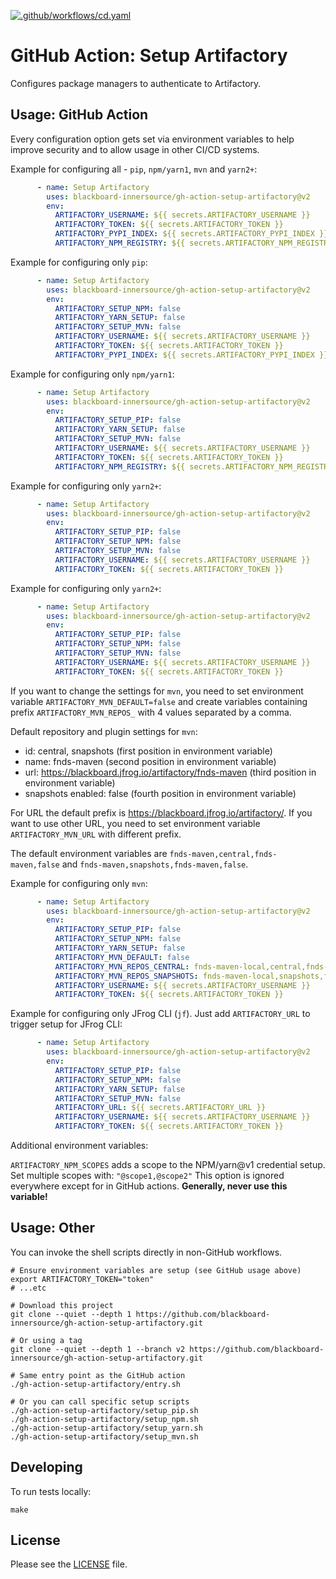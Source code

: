 [![.github/workflows/cd.yaml](https://github.com/blackboard-innersource/gh-action-setup-artifactory/actions/workflows/cd.yaml/badge.svg)](https://github.com/blackboard-innersource/gh-action-setup-artifactory/actions/workflows/cd.yaml)

# GitHub Action: Setup Artifactory

Configures package managers to authenticate to Artifactory.

## Usage: GitHub Action

Every configuration option gets set via environment variables to help improve security and
to allow usage in other CI/CD systems.

Example for configuring all - `pip`, `npm/yarn1`, `mvn` and `yarn2+`:

```yaml
      - name: Setup Artifactory
        uses: blackboard-innersource/gh-action-setup-artifactory@v2
        env:
          ARTIFACTORY_USERNAME: ${{ secrets.ARTIFACTORY_USERNAME }}
          ARTIFACTORY_TOKEN: ${{ secrets.ARTIFACTORY_TOKEN }}
          ARTIFACTORY_PYPI_INDEX: ${{ secrets.ARTIFACTORY_PYPI_INDEX }}
          ARTIFACTORY_NPM_REGISTRY: ${{ secrets.ARTIFACTORY_NPM_REGISTRY }}
```

Example for configuring only `pip`:

```yaml
      - name: Setup Artifactory
        uses: blackboard-innersource/gh-action-setup-artifactory@v2
        env:
          ARTIFACTORY_SETUP_NPM: false
          ARTIFACTORY_YARN_SETUP: false
          ARTIFACTORY_SETUP_MVN: false
          ARTIFACTORY_USERNAME: ${{ secrets.ARTIFACTORY_USERNAME }}
          ARTIFACTORY_TOKEN: ${{ secrets.ARTIFACTORY_TOKEN }}
          ARTIFACTORY_PYPI_INDEX: ${{ secrets.ARTIFACTORY_PYPI_INDEX }}
```

Example for configuring only `npm/yarn1`:

```yaml
      - name: Setup Artifactory
        uses: blackboard-innersource/gh-action-setup-artifactory@v2
        env:
          ARTIFACTORY_SETUP_PIP: false
          ARTIFACTORY_YARN_SETUP: false
          ARTIFACTORY_SETUP_MVN: false
          ARTIFACTORY_USERNAME: ${{ secrets.ARTIFACTORY_USERNAME }}
          ARTIFACTORY_TOKEN: ${{ secrets.ARTIFACTORY_TOKEN }}
          ARTIFACTORY_NPM_REGISTRY: ${{ secrets.ARTIFACTORY_NPM_REGISTRY }}
```

Example for configuring only `yarn2+`:

```yaml
      - name: Setup Artifactory
        uses: blackboard-innersource/gh-action-setup-artifactory@v2
        env:
          ARTIFACTORY_SETUP_PIP: false
          ARTIFACTORY_SETUP_NPM: false
          ARTIFACTORY_SETUP_MVN: false
          ARTIFACTORY_USERNAME: ${{ secrets.ARTIFACTORY_USERNAME }}
          ARTIFACTORY_TOKEN: ${{ secrets.ARTIFACTORY_TOKEN }}
```

Example for configuring only `yarn2+`:

```yaml
      - name: Setup Artifactory
        uses: blackboard-innersource/gh-action-setup-artifactory@v2
        env:
          ARTIFACTORY_SETUP_PIP: false
          ARTIFACTORY_SETUP_NPM: false
          ARTIFACTORY_SETUP_MVN: false
          ARTIFACTORY_USERNAME: ${{ secrets.ARTIFACTORY_USERNAME }}
          ARTIFACTORY_TOKEN: ${{ secrets.ARTIFACTORY_TOKEN }}
```

If you want to change the settings for `mvn`, you need to set environment variable `ARTIFACTORY_MVN_DEFAULT=false` and create variables containing prefix `ARTIFACTORY_MVN_REPOS_` with 4 values separated by a comma.

Default repository and plugin settings for `mvn`:
* id: central, snapshots (first position in environment variable)
* name: fnds-maven (second position in environment variable)
* url: https://blackboard.jfrog.io/artifactory/fnds-maven (third position in environment variable)
* snapshots enabled: false (fourth position in environment variable)

For URL the default prefix is https://blackboard.jfrog.io/artifactory/. If you want to use other URL, you need to set environment variable `ARTIFACTORY_MVN_URL` with different prefix.

The default environment variables are `fnds-maven,central,fnds-maven,false` and `fnds-maven,snapshots,fnds-maven,false`.

Example for configuring only `mvn`:
```yaml
      - name: Setup Artifactory
        uses: blackboard-innersource/gh-action-setup-artifactory@v2
        env:
          ARTIFACTORY_SETUP_PIP: false
          ARTIFACTORY_SETUP_NPM: false
          ARTIFACTORY_YARN_SETUP: false
          ARTIFACTORY_MVN_DEFAULT: false
          ARTIFACTORY_MVN_REPOS_CENTRAL: fnds-maven-local,central,fnds-maven-local,false
          ARTIFACTORY_MVN_REPOS_SNAPSHOTS: fnds-maven-local,snapshots,fnds-maven-local,false
          ARTIFACTORY_USERNAME: ${{ secrets.ARTIFACTORY_USERNAME }}
          ARTIFACTORY_TOKEN: ${{ secrets.ARTIFACTORY_TOKEN }}
```

Example for configuring only JFrog CLI (`jf`). Just add `ARTIFACTORY_URL` to trigger setup
for JFrog CLI:

```yaml
      - name: Setup Artifactory
        uses: blackboard-innersource/gh-action-setup-artifactory@v2
        env:
          ARTIFACTORY_SETUP_PIP: false
          ARTIFACTORY_SETUP_NPM: false
          ARTIFACTORY_YARN_SETUP: false
          ARTIFACTORY_SETUP_MVN: false
          ARTIFACTORY_URL: ${{ secrets.ARTIFACTORY_URL }}
          ARTIFACTORY_USERNAME: ${{ secrets.ARTIFACTORY_USERNAME }}
          ARTIFACTORY_TOKEN: ${{ secrets.ARTIFACTORY_TOKEN }}
```

Additional environment variables:

`ARTIFACTORY_NPM_SCOPES` adds a scope to the NPM/yarn@v1 credential setup. Set multiple
scopes with: `"@scope1,@scope2"` This option is ignored everywhere except for in GitHub
actions. **Generally, never use this variable!**

## Usage: Other

You can invoke the shell scripts directly in non-GitHub workflows.

```shell
# Ensure environment variables are setup (see GitHub usage above)
export ARTIFACTORY_TOKEN="token"
# ...etc

# Download this project
git clone --quiet --depth 1 https://github.com/blackboard-innersource/gh-action-setup-artifactory.git

# Or using a tag
git clone --quiet --depth 1 --branch v2 https://github.com/blackboard-innersource/gh-action-setup-artifactory.git

# Same entry point as the GitHub action 
./gh-action-setup-artifactory/entry.sh

# Or you can call specific setup scripts 
./gh-action-setup-artifactory/setup_pip.sh
./gh-action-setup-artifactory/setup_npm.sh
./gh-action-setup-artifactory/setup_yarn.sh
./gh-action-setup-artifactory/setup_mvn.sh
```

## Developing

To run tests locally:

```shell script
make
```

## License

Please see the [LICENSE](LICENSE) file.
